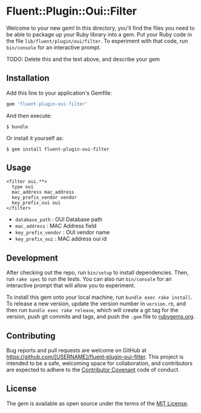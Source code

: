 # Fluent::Plugin::Oui::Filter

Welcome to your new gem! In this directory, you'll find the files you need to be able to package up your Ruby library into a gem. Put your Ruby code in the file `lib/fluent/plugin/oui/filter`. To experiment with that code, run `bin/console` for an interactive prompt.

TODO: Delete this and the text above, and describe your gem

## Installation

Add this line to your application's Gemfile:

```ruby
gem 'fluent-plugin-oui-filter'
```

And then execute:

    $ bundle

Or install it yourself as:

    $ gem install fluent-plugin-oui-filter

## Usage

```
<filter oui.**>
  type oui
  mac_address mac_address
  key_prefix_vendor vendor
  key_prefix_oui oui
</filter>
```
+ `database_path` : OUI Database path
+ `mac_address` : MAC Address field
+ `key_prefix_vendor` : OUI vendor name
+ `key_prefix_oui` : MAC address oui id

## Development

After checking out the repo, run `bin/setup` to install dependencies. Then, run `rake spec` to run the tests. You can also run `bin/console` for an interactive prompt that will allow you to experiment.

To install this gem onto your local machine, run `bundle exec rake install`. To release a new version, update the version number in `version.rb`, and then run `bundle exec rake release`, which will create a git tag for the version, push git commits and tags, and push the `.gem` file to [rubygems.org](https://rubygems.org).

## Contributing

Bug reports and pull requests are welcome on GitHub at https://github.com/[USERNAME]/fluent-plugin-oui-filter. This project is intended to be a safe, welcoming space for collaboration, and contributors are expected to adhere to the [Contributor Covenant](http://contributor-covenant.org) code of conduct.


## License

The gem is available as open source under the terms of the [MIT License](http://opensource.org/licenses/MIT).

